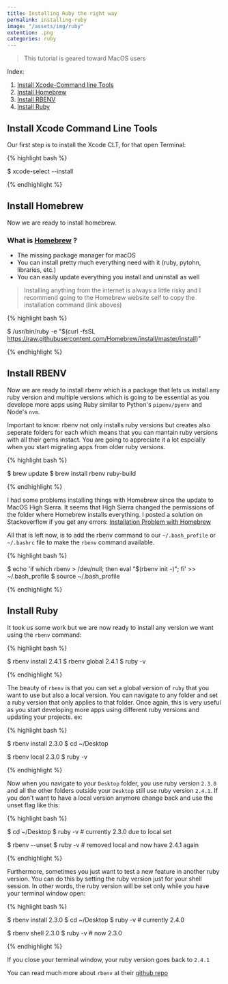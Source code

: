 ```yaml
---
title: Installing Ruby the right way
permalink: installing-ruby
image: "/assets/img/ruby"
extention: .png
categories: ruby
---
```


> This tutorial is geared toward MacOS users

Index:

1. [Install Xcode-Command line Tools](#install-xcode-command-line-tools)
2. [Install Homebrew](#install-homebrew)
3. [Install RBENV](#install-RBENV)
4. [Install Ruby](#install-ruby)


## Install Xcode Command Line Tools

Our first step is to install the Xcode CLT, for that open Terminal:

{% highlight bash %}

$ xcode-select --install

{% endhighlight %}


## Install Homebrew

Now we are ready to install homebrew.

### What is [Homebrew](https://brew.sh/) ?
- The missing package manager for macOS
- You can install pretty much everything need with it (ruby, pytohn, libraries, etc.)
- You can easily update everything you install and uninstall as well

> Installing anything from the internet is always a little risky and
> I recommend going to the Homebrew website self to copy the installation command (link aboves)


{% highlight bash %}

$ /usr/bin/ruby -e "$(curl -fsSL https://raw.githubusercontent.com/Homebrew/install/master/install)"

{% endhighlight %}

## Install RBENV
Now we are ready to install rbenv which is a package that lets us install any ruby version and multiple versions which is going to be essential as you develope more apps using Ruby similar to Python's `pipenv/pyenv` and Node's `nvm`.

Important to know: rbenv not only installs ruby versions but creates also seperate folders for each which means that you can mantain ruby versions with all their gems instact. You are going to appreciate it a lot espcially when you start migrating apps from older ruby versions.

{% highlight bash %}

$ brew update
$ brew install rbenv ruby-build

{% endhighlight %}

I had some problems installing things with Homebrew since the update to MacOS High Sierra. It seems that High Sierra changed the permissions of the folder where Homebrew installs everything. I posted a solution on Stackoverflow if you get any errors: [Installation Problem with Homebrew](https://stackoverflow.com/questions/47255517/brew-install-python3-didnt-install-pip3/47256280?noredirect=1#comment81516144_47256280)

All that is left now, is to add the rbenv command to our `~/.bash_profile` or `~/.bashrc` file to make the `rbenv` command available.

{% highlight bash %}

$ echo 'if which rbenv > /dev/null; then eval "$(rbenv init -)"; fi' >> ~/.bash_profile
$ source ~/.bash_profile

{% endhighlight %}


## Install Ruby

It took us some work but we are now ready to install any version we want using the `rbenv` command:

{% highlight bash %}

$ rbenv install 2.4.1
$ rbenv global 2.4.1
$ ruby -v

{% endhighlight %}

The beauty of `rbenv` is that you can set a global version of `ruby` that you want to use but also a local version. You can navigate to any folder and set a ruby version that only applies to that folder. Once again, this is very useful as you start developing more apps using different ruby versions and updating your projects. ex:

{% highlight bash %}

$ rbenv install 2.3.0
$ cd ~/Desktop

$ rbenv local 2.3.0
$ ruby -v

{% endhighlight %}

Now when you navigate to your `Desktop` folder, you use ruby version `2.3.0` and all the other folders outside your `Desktop` still use ruby version `2.4.1`. If you don't want to have a local version anymore change back and use the unset flag like this:

{% highlight bash %}

$ cd ~/Desktop
$ ruby -v # currently 2.3.0 due to local set

$ rbenv --unset
$ ruby -v # removed local and now have 2.4.1 again

{% endhighlight %}

Furthermore, sometimes you just want to test a new feature in another ruby version. You can do this by setting the ruby version just for your shell session. In other words, the ruby version will be set only while you have your terminal window open:

{% highlight bash %}

$ rbenv install 2.3.0
$ cd ~/Desktop
$ ruby -v # currently 2.4.0

$ rbenv shell 2.3.0
$ ruby -v # now 2.3.0

{% endhighlight %}

If you close your terminal window, your ruby version goes back to `2.4.1`

You can read much more about `rbenv` at their [github repo](https://github.com/rbenv/rbenv#how-it-works)
